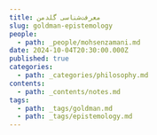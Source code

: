 ```yaml
---
title: معرفت‌شناسی گلدمن
slug: goldman-epistemology
people:
  - path: _people/mohsenzamani.md
date: 2024-10-04T20:30:00.000Z
published: true
categories:
  - path: _categories/philosophy.md
contents:
  - path: _contents/notes.md
tags:
  - path: _tags/goldman.md
  - path: _tags/epistemology.md
---
```



